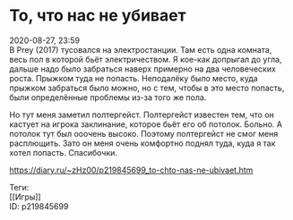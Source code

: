 То, что нас не убивает
=======================

   
 2020-08-27, 23:59   
  В Prey (2017) тусовался на электростанции. Там есть одна комната, весь пол в которой бьёт электричеством. Я кое-как допрыгал до угла, дальше надо было забраться наверх примерно на два человеческих роста. Прыжком туда не попасть. Неподалёку было место, куда прыжком забраться было можно, но с тем, чтобы в это место попасть, были определённые проблемы из-за того же пола.   
   
 Но тут меня заметил полтергейст. Полтергейст известен тем, что он кастует на игрока заклинание, которое бьёт его об потолок. Больно. А потолок тут был ооочень высоко. Поэтому полтергейст не смог меня расплющить. Зато он меня очень комфортно поднял туда, куда я так хотел попасть. Спасибочки.   
    
 <https://diary.ru/~zHz00/p219845699_to-chto-nas-ne-ubivaet.htm>   
   
 Теги:   
 [[Игры]]   
 ID: p219845699